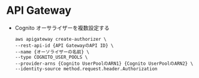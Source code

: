 # API Gateway

- Cognito オーサライザーを複数設定する
  ```
  aws apigateway create-authorizer \
  --rest-api-id {API GatewayのAPI ID} \
  --name {オーソライザーの名前} \
  --type COGNITO_USER_POOLS \
  --provider-arns {Cognito UserPoolのARN1} {Cognito UserPoolのARN2} \
  --identity-source method.request.header.Authorization
  ```
